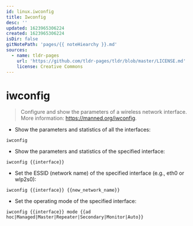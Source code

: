 ```yaml
---
id: linux.iwconfig
title: Iwconfig
desc: ''
updated: 1623965306224
created: 1623965306224
isDir: false
gitNotePath: 'pages/{{ noteHiearchy }}.md'
sources:
  - name: tldr-pages
    url: 'https://github.com/tldr-pages/tldr/blob/master/LICENSE.md'
    license: Creative Commons
---
```

# iwconfig

> Configure and show the parameters of a wireless network interface.
> More information: <https://manned.org/iwconfig>.

- Show the parameters and statistics of all the interfaces:

`iwconfig`

- Show the parameters and statistics of the specified interface:

`iwconfig {{interface}}`

- Set the ESSID (network name) of the specified interface (e.g., eth0 or wlp2s0):

`iwconfig {{interface}} {{new_network_name}}`

- Set the operating mode of the specified interface:

`iwconfig {{interface}} mode {{ad hoc|Managed|Master|Repeater|Secondary|Monitor|Auto}}`

